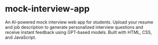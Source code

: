 # mock-interview-app
An AI-powered mock interview web app for students. Upload your resume and job description to generate personalized interview questions and receive instant feedback using GPT-based models. Built with HTML, CSS, and JavaScript.
